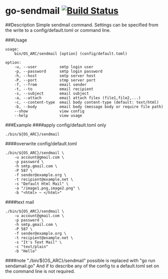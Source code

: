 # go-sendmail [![Build Status](https://travis-ci.org/delaemon/go-sendmail.svg?branch=master)](https://travis-ci.org/delaemon/go-sendmail)

##Description
Simple sendmail command.
Settings can be specified from the write to a config/default.toml or command line.

###Usage
```
usage:
    bin/OS_ARC/sendmail [option] (config/default.toml)

option:
	-u, --user 			smtp login user
	-p, --password 		smtp login password
	-h, --host			smtp server host
	-P, --port 			stmp server port
	-f, --from			email sender
	-t, --to 			email recipient
	-s, --subject 		email subject
	-a, --attach        email attach files (file1,file2,...)
	-c, --content-type	email body content-type (default: text/html)
	-b, --body 			email body (message body or require file path)
	--show				view config
	--help			 	view usage
```

###Example
####apply config/default.toml only
```
./bin/${OS_ARC}/sendmail
```
####overwrite config/default.toml
```
./bin/${OS_ARC}/sendmail \
    -u account@gmail.com \
    -p password \
    -h smtp.gmail.com \
    -P 587 \
    -f sender@example.org \
    -t recipient@example.net \
    -s "Default Html Mail" \
    -a "/image1.png,image2.png" \
    -b "<html> ~ </html>"
```    
####text mail
```
./bin/${OS_ARC}/sendmail \
    -u account@gmail.com \
    -p password \
    -h smtp.gmail.com \
    -P 587 \
    -f sender@example.org \
    -t recipient@example.net \
    -s "It's Text Mail" \
    -c "text/plain"
    -b "Hello"
```
####note
"./bin/${OS_ARC}/sendmail" possible is replaced with "go run sendamail.go"
And if to describe any of the config to a default.toml set on the command line is not required.
